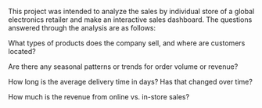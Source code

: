 This project was intended to analyze the sales by individual store of a global electronics retailer and make an interactive sales dashboard. The questions answered through the analysis are as follows:

What types of products does the company sell, and where are customers located?

Are there any seasonal patterns or trends for order volume or revenue?

How long is the average delivery time in days? Has that changed over time?

 How much is the revenue from online vs. in-store sales?
